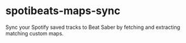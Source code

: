 # spotibeats-maps-sync
Sync your Spotify saved tracks to Beat Saber by fetching and extracting matching custom maps.
